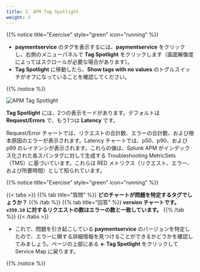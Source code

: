 ```yaml
---
title: 3. APM Tag Spotlight
weight: 3
---
```


{{% notice title="Exercise" style="green" icon="running" %}}

* **paymentservice** のタグを表示するには、**paymentservice** をクリックし、右側のメニューパネルで **Tag Spotlight** をクリックします（画面解像度によってはスクロールが必要な場合があります）。
* **Tag Spotlight** に移動したら、**Show tags with no values** のトグルスイッチがオフになっていることを確認してください。

{{% /notice %}}

![APM Tag Spotlight](../images/apm-tag-spotlight.png)

**Tag Spotlight** には、2つの表示モードがあります。デフォルトは **Request/Errors** で、もう1つは **Latency** です。

Request/Error チャートでは、リクエストの合計数、エラーの合計数、および根本原因のエラーが表示されます。Latency チャートでは、p50、p90、および p99 のレイテンシが表示されます。これらの値は、Splunk APM がインデックス化された各スパンタグに対して生成する Troubleshooting MetricSets（TMS）に基づいています。これらは RED メトリクス（リクエスト、エラー、および所要時間）として知られています。

{{% notice title="Exercise" style="green" icon="running" %}}

{{< tabs >}}
{{% tab title="質問" %}}
**どのチャートが問題を特定するタグでしょうか？**
{{% /tab %}}
{{% tab title="回答" %}}
***version* チャートです。`v350.10` に対するリクエストの数はエラーの数と一致しています。**
{{% /tab %}}
{{< /tabs >}}

* これで、問題を引き起こしている **paymentservice** のバージョンを特定したので、エラーに関する詳細情報を見つけることができるかどうかを確認してみましょう。ページの上部にある **← Tag Spotlight** をクリックして Service Map に戻ります。

{{% /notice %}}
